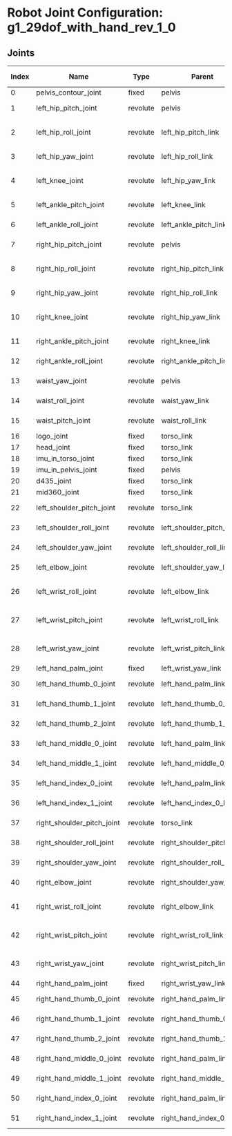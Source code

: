 # Robot Joint Configuration: g1_29dof_with_hand_rev_1_0

## Joints

| Index | Name | Type | Parent | Child | Angle Limits | Force Limits |
|---|---|---|---|---|---|---|
| 0 | pelvis_contour_joint | fixed | pelvis | pelvis_contour_link | N/A | N/A |
| 1 | left_hip_pitch_joint | revolute | pelvis | left_hip_pitch_link | -2.5307 to 2.8798 | -88.0 to 88.0 |
| 2 | left_hip_roll_joint | revolute | left_hip_pitch_link | left_hip_roll_link | -0.5236 to 2.9671 | -139.0 to 139.0 |
| 3 | left_hip_yaw_joint | revolute | left_hip_roll_link | left_hip_yaw_link | -2.7576 to 2.7576 | -88.0 to 88.0 |
| 4 | left_knee_joint | revolute | left_hip_yaw_link | left_knee_link | -0.087267 to 2.8798 | -139.0 to 139.0 |
| 5 | left_ankle_pitch_joint | revolute | left_knee_link | left_ankle_pitch_link | -0.87267 to 0.5236 | -50.0 to 50.0 |
| 6 | left_ankle_roll_joint | revolute | left_ankle_pitch_link | left_ankle_roll_link | -0.2618 to 0.2618 | -50.0 to 50.0 |
| 7 | right_hip_pitch_joint | revolute | pelvis | right_hip_pitch_link | -2.5307 to 2.8798 | -88.0 to 88.0 |
| 8 | right_hip_roll_joint | revolute | right_hip_pitch_link | right_hip_roll_link | -2.9671 to 0.5236 | -139.0 to 139.0 |
| 9 | right_hip_yaw_joint | revolute | right_hip_roll_link | right_hip_yaw_link | -2.7576 to 2.7576 | -88.0 to 88.0 |
| 10 | right_knee_joint | revolute | right_hip_yaw_link | right_knee_link | -0.087267 to 2.8798 | -139.0 to 139.0 |
| 11 | right_ankle_pitch_joint | revolute | right_knee_link | right_ankle_pitch_link | -0.87267 to 0.5236 | -50.0 to 50.0 |
| 12 | right_ankle_roll_joint | revolute | right_ankle_pitch_link | right_ankle_roll_link | -0.2618 to 0.2618 | -50.0 to 50.0 |
| 13 | waist_yaw_joint | revolute | pelvis | waist_yaw_link | -2.618 to 2.618 | -88.0 to 88.0 |
| 14 | waist_roll_joint | revolute | waist_yaw_link | waist_roll_link | -0.52 to 0.52 | -50.0 to 50.0 |
| 15 | waist_pitch_joint | revolute | waist_roll_link | torso_link | -0.52 to 0.52 | -50.0 to 50.0 |
| 16 | logo_joint | fixed | torso_link | logo_link | N/A | N/A |
| 17 | head_joint | fixed | torso_link | head_link | N/A | N/A |
| 18 | imu_in_torso_joint | fixed | torso_link | imu_in_torso | N/A | N/A |
| 19 | imu_in_pelvis_joint | fixed | pelvis | imu_in_pelvis | N/A | N/A |
| 20 | d435_joint | fixed | torso_link | d435_link | N/A | N/A |
| 21 | mid360_joint | fixed | torso_link | mid360_link | N/A | N/A |
| 22 | left_shoulder_pitch_joint | revolute | torso_link | left_shoulder_pitch_link | -3.0892 to 2.6704 | -25.0 to 25.0 |
| 23 | left_shoulder_roll_joint | revolute | left_shoulder_pitch_link | left_shoulder_roll_link | -1.5882 to 2.2515 | -25.0 to 25.0 |
| 24 | left_shoulder_yaw_joint | revolute | left_shoulder_roll_link | left_shoulder_yaw_link | -2.618 to 2.618 | -25.0 to 25.0 |
| 25 | left_elbow_joint | revolute | left_shoulder_yaw_link | left_elbow_link | -1.0472 to 2.0944 | -25.0 to 25.0 |
| 26 | left_wrist_roll_joint | revolute | left_elbow_link | left_wrist_roll_link | -1.972222054 to 1.972222054 | -25.0 to 25.0 |
| 27 | left_wrist_pitch_joint | revolute | left_wrist_roll_link | left_wrist_pitch_link | -1.614429558 to 1.614429558 | -5.0 to 5.0 |
| 28 | left_wrist_yaw_joint | revolute | left_wrist_pitch_link | left_wrist_yaw_link | -1.614429558 to 1.614429558 | -5.0 to 5.0 |
| 29 | left_hand_palm_joint | fixed | left_wrist_yaw_link | left_hand_palm_link | N/A | N/A |
| 30 | left_hand_thumb_0_joint | revolute | left_hand_palm_link | left_hand_thumb_0_link | -1.04719755 to 1.04719755 | -2.45 to 2.45 |
| 31 | left_hand_thumb_1_joint | revolute | left_hand_thumb_0_link | left_hand_thumb_1_link | -0.72431163 to 1.04719755 | -1.4 to 1.4 |
| 32 | left_hand_thumb_2_joint | revolute | left_hand_thumb_1_link | left_hand_thumb_2_link | 0.0 to 1.74532925 | -1.4 to 1.4 |
| 33 | left_hand_middle_0_joint | revolute | left_hand_palm_link | left_hand_middle_0_link | -1.57079632 to 0.0 | -1.4 to 1.4 |
| 34 | left_hand_middle_1_joint | revolute | left_hand_middle_0_link | left_hand_middle_1_link | -1.74532925 to 0.0 | -1.4 to 1.4 |
| 35 | left_hand_index_0_joint | revolute | left_hand_palm_link | left_hand_index_0_link | -1.57079632 to 0.0 | -1.4 to 1.4 |
| 36 | left_hand_index_1_joint | revolute | left_hand_index_0_link | left_hand_index_1_link | -1.74532925 to 0.0 | -1.4 to 1.4 |
| 37 | right_shoulder_pitch_joint | revolute | torso_link | right_shoulder_pitch_link | -3.0892 to 2.6704 | -25.0 to 25.0 |
| 38 | right_shoulder_roll_joint | revolute | right_shoulder_pitch_link | right_shoulder_roll_link | -2.2515 to 1.5882 | -25.0 to 25.0 |
| 39 | right_shoulder_yaw_joint | revolute | right_shoulder_roll_link | right_shoulder_yaw_link | -2.618 to 2.618 | -25.0 to 25.0 |
| 40 | right_elbow_joint | revolute | right_shoulder_yaw_link | right_elbow_link | -1.0472 to 2.0944 | -25.0 to 25.0 |
| 41 | right_wrist_roll_joint | revolute | right_elbow_link | right_wrist_roll_link | -1.972222054 to 1.972222054 | -25.0 to 25.0 |
| 42 | right_wrist_pitch_joint | revolute | right_wrist_roll_link | right_wrist_pitch_link | -1.614429558 to 1.614429558 | -5.0 to 5.0 |
| 43 | right_wrist_yaw_joint | revolute | right_wrist_pitch_link | right_wrist_yaw_link | -1.614429558 to 1.614429558 | -5.0 to 5.0 |
| 44 | right_hand_palm_joint | fixed | right_wrist_yaw_link | right_hand_palm_link | N/A | N/A |
| 45 | right_hand_thumb_0_joint | revolute | right_hand_palm_link | right_hand_thumb_0_link | -1.04719755 to 1.04719755 | -2.45 to 2.45 |
| 46 | right_hand_thumb_1_joint | revolute | right_hand_thumb_0_link | right_hand_thumb_1_link | -1.04719755 to 0.72431163 | -1.4 to 1.4 |
| 47 | right_hand_thumb_2_joint | revolute | right_hand_thumb_1_link | right_hand_thumb_2_link | -1.74532925 to 0.0 | -1.4 to 1.4 |
| 48 | right_hand_middle_0_joint | revolute | right_hand_palm_link | right_hand_middle_0_link | 0.0 to 1.57079632 | -1.4 to 1.4 |
| 49 | right_hand_middle_1_joint | revolute | right_hand_middle_0_link | right_hand_middle_1_link | 0.0 to 1.74532925 | -1.4 to 1.4 |
| 50 | right_hand_index_0_joint | revolute | right_hand_palm_link | right_hand_index_0_link | 0.0 to 1.57079632 | -1.4 to 1.4 |
| 51 | right_hand_index_1_joint | revolute | right_hand_index_0_link | right_hand_index_1_link | 0.0 to 1.74532925 | -1.4 to 1.4 |
